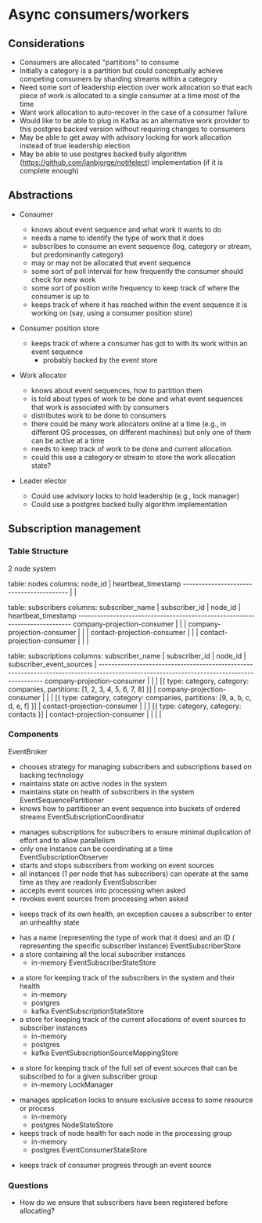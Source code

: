 # Async consumers/workers

## Considerations

* Consumers are allocated "partitions" to consume
* Initially a category is a partition but could conceptually achieve competing 
  consumers by sharding streams within a category
* Need some sort of leadership election over work allocation so that each piece
  of work is allocated to a single consumer at a time most of the time
* Want work allocation to auto-recover in the case of a consumer failure
* Would like to be able to plug in Kafka as an alternative work provider to this
  postgres backed version without requiring changes to consumers
* May be able to get away with advisory locking for work allocation instead of
  true leadership election
* May be able to use postgres backed bully algorithm 
  (https://github.com/janbjorge/notifelect) implementation (if it is complete 
  enough)

## Abstractions

* Consumer
  * knows about event sequence and what work it wants to do 
  * needs a name to identify the type of work that it does
  * subscribes to consume an event sequence (log, category or stream, but predominantly 
    category)
  * may or may not be allocated that event sequence
  * some sort of poll interval for how frequently the consumer should check for 
    new work
  * some sort of position write frequency to keep track of where the consumer 
    is up to
  * keeps track of where it has reached within the event sequence it is working 
    on (say, using a consumer position store)

* Consumer position store
  * keeps track of where a consumer has got to with its work within an event 
    sequence
    * probably backed by the event store

* Work allocator
  * knows about event sequences, how to partition them
  * is told about types of work to be done and what event sequences that work 
    is associated with by consumers
  * distributes work to be done to consumers
  * there could be many work allocators online at a time (e.g., in different OS 
    processes, on different machines) but only one of them can be active at a 
    time
  * needs to keep track of work to be done and current allocation.
  * could this use a category or stream to store the work allocation state?

* Leader elector
  * Could use advisory locks to hold leadership (e.g., lock manager)
  * Could use a postgres backed bully algorithm implementation

## Subscription management

### Table Structure

2 node system

table: nodes
columns: node_id             | heartbeat_timestamp
         -----------------------------------------
         <uuid-1>            | <timestamp>
         <uuid-2>            | <timestamp>

table: subscribers
columns: subscriber_name             | subscriber_id | node_id  | heartbeat_timestamp
         ----------------------------------------------------------------------------
         company-projection-consumer | <uuid-3>      | <uuid-1> | <timestamp>
         company-projection-consumer | <uuid-4>      | <uuid-2> | <timestamp>
         contact-projection-consumer | <uuid-5>      | <uuid-1> | <timestamp>
         contact-projection-consumer | <uuid-6>      | <uuid-2> | <timestamp>

table: subscriptions
columns: subscriber_name             | subscriber_id | node_id  | subscriber_event_sources                                                        |
         ------------------------------------------------------------------------------------------------------------------------------------------
         company-projection-consumer | <uuid-3>      | <uuid-1> | [{ type: category, category: companies, partitions: [1, 2, 3, 4, 5, 6, 7, 8] }] |
         company-projection-consumer | <uuid-4>      | <uuid-2> | [{ type: category, category: companies, partitions: [9, a, b, c, d, e, f] }]    |
         contact-projection-consumer | <uuid-5>      | <uuid-1> | [{ type: category, category: contacts }]                                        |
         contact-projection-consumer | <uuid-6>      | <uuid-2> |                                                                                 |

### Components

EventBroker 
  - chooses strategy for managing subscribers and subscriptions based on 
    backing technology
  - maintains state on active nodes in the system
  - maintains state on health of subscribers in the system
EventSequencePartitioner
  - knows how to partitioner an event sequence into buckets of ordered streams
EventSubscriptionCoordinator 
  + manages subscriptions for subscribers to ensure minimal duplication of 
    effort and to allow parallelism
  + only one instance can be coordinating at a time
EventSubscriptionObserver
  + starts and stops subscribers from working on event sources
  + all instances (1 per node that has subscribers) can operate at the same
    time as they are readonly
EventSubscriber
  + accepts event sources into processing when asked
  + revokes event sources from processing when asked
  - keeps track of its own health, an exception causes a subscriber to enter an
    unhealthy state
  + has a name (representing the type of work that it does) and an ID (
    representing the specific subscriber instance)
EventSubscriberStore
  + a store containing all the local subscriber instances
    + in-memory
EventSubscriberStateStore
  - a store for keeping track of the subscribers in the system and their health
    + in-memory
    + postgres
    - kafka
EventSubscriptionStateStore
  - a store for keeping track of the current allocations of event sources to
    subscriber instances
    + in-memory
    + postgres
    - kafka
EventSubscriptionSourceMappingStore
  + a store for keeping track of the full set of event sources that can be 
    subscribed to for a given subscriber group
    + in-memory
LockManager
  - manages application locks to ensure exclusive access to some resource or 
    process
    + in-memory
    - postgres
NodeStateStore
  - keeps track of node health for each node in the processing group
    - in-memory
    + postgres
EventConsumerStateStore
  + keeps track of consumer progress through an event source 

### Questions

* How do we ensure that subscribers have been registered before allocating?
